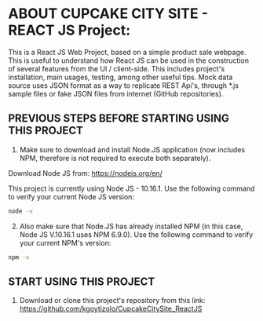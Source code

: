 # ABOUT CUPCAKE CITY SITE - REACT JS Project:
This is a React JS Web Project, based on a simple product sale webpage. This is useful to understand how React JS can be used in the construction of several features from the UI / client-side. This includes project's installation, main usages, testing, among other useful tips. Mock data source uses JSON format as a way to replicate REST Api's, through *.js sample files or fake JSON files from internet (GitHub repositories). 

## PREVIOUS STEPS BEFORE STARTING USING THIS PROJECT
1. Make sure to download and install Node.JS application (now includes NPM, therefore is not required to execute both separately).

Download Node JS from: https://nodejs.org/en/

This project is currently using Node JS - 10.16.1. Use the following command to verify your current Node JS version:
```bash
node -v
```
2. Also make sure that Node.JS has already installed NPM (in this case, Node JS V.10.16.1 uses NPM 6.9.0). Use the following command to verify your current NPM's version:
```bash
npm -v
```

## START USING THIS PROJECT
1. Download or clone this project's repository from this link: https://github.com/kgoytizolo/CupcakeCitySite_ReactJS


